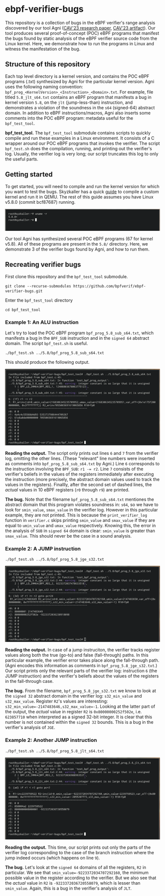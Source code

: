 # ebpf-verifier-bugs
This repository is a collection of bugs in the eBPF verifier's range analysis discovered by our tool Agni ([CAV'23 research paper](https://people.cs.rutgers.edu/~sn624/papers/agni-cav23.pdf), [CAV'23 artifact](https://github.com/bpfverif/ebpf-range-analysis-verification-cav23)). Our tool produces several proof-of-concept (POC) eBPF programs that manifest the bugs found by static analysis of the eBPF verifier source code from the Linux kernel. Here, we demonstrate how to run the programs in Linux and witness the manifestation of the bug. 

## Structure of this repository

Each top level directory is a kernel version, and contains the POC eBPF programs (.txt) synthesized by Agni for the particular kernel version. Agni uses the following naming convention: `bpf_prog_<KernelVersion>_<Instruction>_<Domain>.txt`. For example, file titled `5.8_jlt_s64.txt` contains an eBPF program that manifests a bug in kernel version `5.8`, on the `jlt` (jump-less-than) instruction, and demonstrates a violation of the soundness in the `s64` (signed-64) abstract domain. In addition to eBPF instructions/macros, Agni also inserts some comments into the POC eBPF program: metadata useful for the `bpf_test_tool`. 

**bpf_test_tool.** The `bpf_test_tool` submodule contains scripts to quickly compile and run these examples in a Linux environment. It consists of a C wrapper around our POC eBPF programs that invokes the verifier. The script `bpf_test.sh` does the compilation, running, and printing out the verifier's log. Usually, the verifier log is very long; our script truncates this log to only the useful parts.

## Getting started
To get started, you will need to compile and run the kernel version for which you want to test the bugs. Skyzkaller has a quick [guide](https://github.com/google/syzkaller/blob/master/docs/linux/setup_ubuntu-host_qemu-vm_x86-64-kernel.md) to compile a custom kernel and run it in QEMU. The rest of this guide assumes you have Linux v5.8.0 (commit bcf87687) running. 

![Alt text](images/image1.png)

Our tool Agni has synthesized several POC eBPF programs (67 for kernel v5.8). All of these programs are present in the `5.8/` directory. Here, we demonstrate 3 of the verifier bugs found by Agni, and how to run them.

## Recreating verifier bugs

First clone this repository and the `bpf_test_tool` submodule.
```
git clone --recurse-submodules https://github.com/bpfverif/ebpf-verifier-bugs.git
```

Enter the `bpf_test_tool` directory
```
cd bpf_test_tool
```


### Example 1: An ALU instruction

Let's try to load the POC eBPF program `bpf_prog_5.8_sub_s64.txt`, which manifests a bug in the `BPF_SUB` instruction and in the `signed 64` abstract domain. The script `bpf_test.sh` is useful.

```
./bpf_test.sh ../5.8/bpf_prog_5.8_sub_s64.txt
```

This should produce the following output. 

![Alt text](images/image2.png)

**Reading the output.** The script only prints out lines `6` and `7` from the verifier log, omitting the other lines. (These "relevant" line numbers were inserted as comments into `bpf_prog_5.8_sub_s64.txt` by Agni.) Line `6` corresponds to the instruction involving the `BPF_SUB`: `r1 -= r2`. Line `7` consists of the verifier's beliefs in the values of the registers immediately after executing the instruction (more precisely, the abstract domain values used to track the values in the registers). Finallly, after the second set of dashed lines, the _actual_ values in 10 eBPF registers (`r0` through `r9`) are printed. 

**The bug.** Note that the filename `bpf_prog_5.8_sub_s64.txt` mentiones the abstract domain that this program violates soundness in: `s64`, so we have to look for `smin_value`, `smax_value` in the verifier log. However in this particular example, they are not printed. This is because the `print_verifier_log` function in `verifier.c` skips printing `smin_value` and `smax_value` if they are equal to `umin_value` and `umax_value` respectively. Knowing this, the error in the analysis of `SUB` in `signed 64` domain is clear: `smin_value` is greater than `smax_value`. This should never be the case in a sound analysis.

### Example 2: A JUMP instruction

```
./bpf_test.sh ../5.8/bpf_prog_5.8_jge_s32.txt
```
![Alt text](images/image4.png)

**Reading the output.** In case of a jump instruciton, the verifier tracks register values along both the true (go-to) and false (fall-through) paths. In this particular example, the verifier error takes place along the fall-through path. (Agni encodes this information as comments in `bpf_prog_5.8_jge_s32.txt`.) Our script prints only the relevant parts of the verifier log: instruction `6` (the JUMP instruction) and the verifier's beliefs about the values of the registers in the fall-through case. 

**The bug.** From the filename, `bpf_prog_5.8_jge_s32.txt` we know to look at the `signed 32` abstract domain in the verifier log: `s32_min_value` and `s32_max_value`. Register `R2`'s values are interesting: `s32_min_value=-2147483646,s32_max_value=-1`. Looking at the latter part of the output, the _actual_ value in register `R2` is `0x80000000252f502e`, i.e. `623857710` when interpreted as a signed 32-bit integer. It is clear that this number is not contained within the `signed 32` bounds. This is a bug in the verifier's analysis of `JGE`.

### Example 2: Another JUMP instruction

```
./bpf_test.sh ../5.8/bpf_prog_5.8_jlt_s64.txt
```
![Alt text](images/image3.png)

**Reading the output.** This time, our script prints out only the parts of the verifier log corresponding to the case of the branch instruction where the jump indeed occurs (which happens on line `9`).

**The bug.** Let's look at the `signed 64` domains of all the registers, `R2` in particular. We see that `smin_value=-9223372034707292160`, the minimum possible value in the register according to the verifier. But we also see that the _actual_ value in `R2` is `-9223372036720558079`, which is lesser than `smin_value`. Again, this is a bug in the verifier's analysis of `JLT`.

